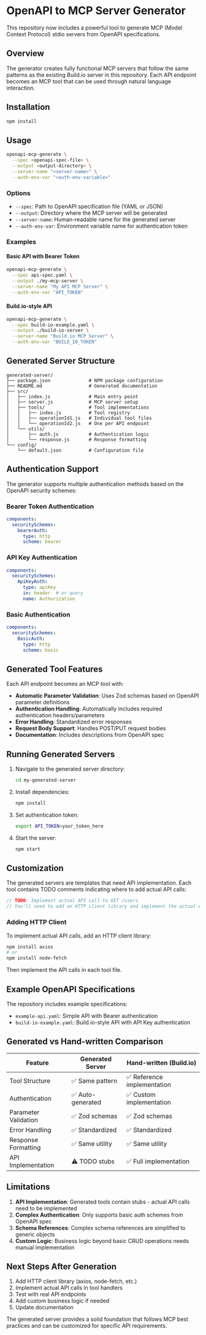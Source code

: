 # OpenAPI to MCP Server Generator

This repository now includes a powerful tool to generate MCP (Model Context Protocol) stdio servers from OpenAPI specifications.

## Overview

The generator creates fully functional MCP servers that follow the same patterns as the existing Build.io server in this repository. Each API endpoint becomes an MCP tool that can be used through natural language interaction.

## Installation

```bash
npm install
```

## Usage

```bash
openapi-mcp-generate \
  --spec <openapi-spec-file> \
  --output <output-directory> \
  --server-name "<server-name>" \
  --auth-env-var "<auth-env-variable>"
```

### Options

- `--spec`: Path to OpenAPI specification file (YAML or JSON)
- `--output`: Directory where the MCP server will be generated
- `--server-name`: Human-readable name for the generated server
- `--auth-env-var`: Environment variable name for authentication token

### Examples

#### Basic API with Bearer Token
```bash
openapi-mcp-generate \
  --spec api-spec.yaml \
  --output ./my-mcp-server \
  --server-name "My API MCP Server" \
  --auth-env-var "API_TOKEN"
```

#### Build.io-style API
```bash
openapi-mcp-generate \
  --spec build-io-example.yaml \
  --output ./build-io-server \
  --server-name "Build.io MCP Server" \
  --auth-env-var "BUILD_IO_TOKEN"
```

## Generated Server Structure

```
generated-server/
├── package.json              # NPM package configuration
├── README.md                 # Generated documentation
├── src/
│   ├── index.js              # Main entry point
│   ├── server.js             # MCP server setup
│   ├── tools/                # Tool implementations
│   │   ├── index.js          # Tool registry
│   │   ├── operationId1.js   # Individual tool files
│   │   └── operationId2.js   # One per API endpoint
│   └── utils/
│       ├── auth.js           # Authentication logic
│       └── response.js       # Response formatting
└── config/
    └── default.json          # Configuration file
```

## Authentication Support

The generator supports multiple authentication methods based on the OpenAPI security schemes:

### Bearer Token Authentication
```yaml
components:
  securitySchemes:
    bearerAuth:
      type: http
      scheme: bearer
```

### API Key Authentication
```yaml
components:
  securitySchemes:
    ApiKeyAuth:
      type: apiKey
      in: header  # or query
      name: Authorization
```

### Basic Authentication
```yaml
components:
  securitySchemes:
    BasicAuth:
      type: http
      scheme: basic
```

## Generated Tool Features

Each API endpoint becomes an MCP tool with:

- **Automatic Parameter Validation**: Uses Zod schemas based on OpenAPI parameter definitions
- **Authentication Handling**: Automatically includes required authentication headers/parameters
- **Error Handling**: Standardized error responses
- **Request Body Support**: Handles POST/PUT request bodies
- **Documentation**: Includes descriptions from OpenAPI spec

## Running Generated Servers

1. Navigate to the generated server directory:
   ```bash
   cd my-generated-server
   ```

2. Install dependencies:
   ```bash
   npm install
   ```

3. Set authentication token:
   ```bash
   export API_TOKEN=your_token_here
   ```

4. Start the server:
   ```bash
   npm start
   ```

## Customization

The generated servers are templates that need API implementation. Each tool contains TODO comments indicating where to add actual API calls:

```javascript
// TODO: Implement actual API call to GET /users
// You'll need to add an HTTP client library and implement the actual API calls
```

### Adding HTTP Client

To implement actual API calls, add an HTTP client library:

```bash
npm install axios
# or
npm install node-fetch
```

Then implement the API calls in each tool file.

## Example OpenAPI Specifications

The repository includes example specifications:

- `example-api.yaml`: Simple API with Bearer authentication
- `build-io-example.yaml`: Build.io-style API with API Key authentication

## Generated vs Hand-written Comparison

| Feature | Generated Server | Hand-written (Build.io) |
|---------|------------------|-------------------------|
| Tool Structure | ✅ Same pattern | ✅ Reference implementation |
| Authentication | ✅ Auto-generated | ✅ Custom implementation |
| Parameter Validation | ✅ Zod schemas | ✅ Zod schemas |
| Error Handling | ✅ Standardized | ✅ Standardized |
| Response Formatting | ✅ Same utility | ✅ Same utility |
| API Implementation | ⚠️ TODO stubs | ✅ Full implementation |

## Limitations

1. **API Implementation**: Generated tools contain stubs - actual API calls need to be implemented
2. **Complex Authentication**: Only supports basic auth schemes from OpenAPI spec
3. **Schema References**: Complex schema references are simplified to generic objects
4. **Custom Logic**: Business logic beyond basic CRUD operations needs manual implementation

## Next Steps After Generation

1. Add HTTP client library (axios, node-fetch, etc.)
2. Implement actual API calls in tool handlers
3. Test with real API endpoints
4. Add custom business logic if needed
5. Update documentation

The generated server provides a solid foundation that follows MCP best practices and can be customized for specific API requirements.